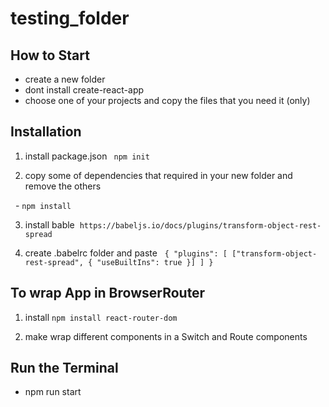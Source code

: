 # testing_folder

## How to Start

  - create a new folder
  - dont install create-react-app
  - choose one of your projects and copy the files that you need it (only)
 



## Installation

  1. install package.json ``` npm init```
   
  2. copy some of dependencies that required in your new folder and remove the others
  
    -   ```npm install```
   
  3.  install  bable
  ``` https://babeljs.io/docs/plugins/transform-object-rest-spread ```
  
   4. create .babelrc folder and paste 
  
    ```{
    "plugins": [
      ["transform-object-rest-spread", { "useBuiltIns": true }]
    ] }```
  
     
 ## To wrap App in BrowserRouter
 
  1. install  ```npm install react-router-dom```
  
  2. make wrap different components in a Switch and Route components
  
  
 ## Run the Terminal
 
  - npm run start 
  


